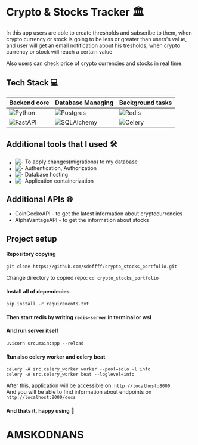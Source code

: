 # Crypto & Stocks Tracker 🏛️

In this app users are able to create thresholds and subscribe to them, when crypto currency or stock is going to be less or greater than users's value, and user will get an email notification about his tresholds, when crypto currency or stock will reach a certain value <br> 

Also users can check price of crypto currencies and stocks in real time.

## Tech Stack 💻

| Backend core | Database Managing | Background tasks | 
| ----------- | ----------- | ----- |
| ![Python](https://img.shields.io/badge/python-3670A0?style=for-the-badge&logo=python&logoColor=ffdd54)      | ![Postgres](https://img.shields.io/badge/postgresql-4169e1?style=for-the-badge&logo=postgresql&logoColor=white)       | ![Redis](https://img.shields.io/badge/Redis-DC382D?style=for-the-badge&logo=redis&logoColor=white) |
| ![FastAPI](https://img.shields.io/badge/FastAPI-005571?style=for-the-badge&logo=fastapi)   | ![SQLAlchemy](https://img.shields.io/badge/sqlalchemy-D71F00?style=for-the-badge&logo=sqlalchemy&logoColor=white)        | ![Celery](https://img.shields.io/badge/Celery-b6de64?style=for-the-badge&logo=celery&logoColor=white&color) |

## Additional tools that I used 🛠️
 * <div style="display: flex; algin-items: center"><img src="https://img.shields.io/badge/alembic-95a5a6?style=for-the-badge&logoColor=white"> - To apply changes(migrations) to my database</div>
* <div style="display: flex; align-items: center"><img src="https://img.shields.io/badge/JWT-black?style=for-the-badge&logo=JSON%20web%20tokens"> - Authentication, Authorization</div>
* <div style="display: flex; align-items: center;"><img src="https://img.shields.io/badge/Supabase-3ECF8E?style=for-the-badge&logo=supabase&logoColor=white"> - Database hosting</div>
* <div style="display: flex; align-items: center;"><img src="https://img.shields.io/badge/docker-257bd6?style=for-the-badge&logo=docker&logoColor=white"> - Application containerization</div>

## Additional APIs 🌐
* CoinGeckoAPI - to get the latest information about cryptocurrencies
* AlphaVantageAPI - to get the information about stocks

## Project setup 
#### Repository copying
```
git clone https://github.com/sdeffff/crypto_stocks_portfolio.git
```

Change directory to copied repo: ```cd crypto_stocks_portfolio``` <br>
#### Install all of dependecies
```
pip install -r requirements.txt
```
#### Then start redis by writing `redis-server` in terminal or wsl <br>
#### And run server itself
```
uvicorn src.main:app --reload
```
#### Run also celery worker and celery beat
```
celery -A src.celery_worker worker --pool=solo -l info
celery -A src.celery_worker beat --loglevel=info
```

After this, application will be accessible on: `http://localhost:8000` <br>
And you will be able to find information about endpoints on `http://localhost:8000/docs`

#### And thats it, happy using 🚀

# AMSKODNANS